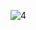 ![4](https://user-images.githubusercontent.com/82725681/201933583-7b7aa721-bb57-4993-ab7f-405523103455.png)
